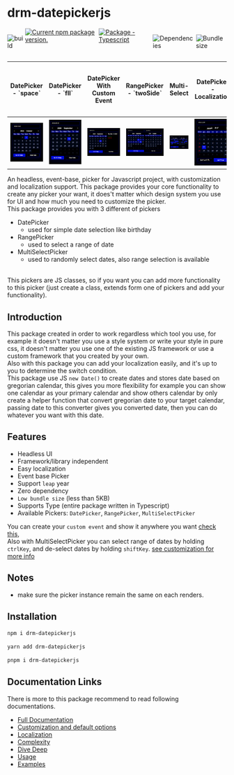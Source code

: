 # drm-datepickerjs

<div style="display:flex; gap: 4px;">

<img 
    src="https://img.shields.io/github/actions/workflow/status/cherali/datepickerjs/release_package.yml?logo=github&style=flat-square"  alt="build" />

  <a href="https://www.npmjs.com/package/drm-datepickerjs">
    <img 
      src="https://img.shields.io/npm/v/drm-datepickerjs?color=cb3837&label=NPM&style=flat-square"  alt="Current npm package version." />
  </a>

  <a href="https://www.npmjs.com/package/typescript">
    <img 
      src="https://img.shields.io/github/package-json/dependency-version/cherali/datepickerjs/dev/typescript?logo=typescript&logoColor=white&color=3178C6&label=Typescript&style=flat-square"  alt="Package - Typescript" />
  </a>

<img 
    src="https://img.shields.io/librariesio/dependents/npm/drm-datepickerjs?label=Dependencies&style=flat-square"  
    alt="Dependencies" />

<img 
    src="https://img.shields.io/bundlejs/size/drm-datepickerjs?color=7F27FF&style=flat-square"  
    alt="Bundle size" />

</div>

<table>
  <thead>
    <tr>
      <th>DatePicker - `space`</th>
      <th>DatePicker - `fll`</th>
      <th>DatePicker With Custom Event</th>
      <th>RangePicker - `twoSide`</th>
      <th>Multi-Select</th>
      <th>DatePicker - Localization</th>
      <th>DatePicker - Localization with Gregorian As Secondary</th>
    </tr>
  </thead>
  <tbody>
    <tr>
      <td><img alt='img' src='./assets/datepicker-space.png' width='100%' /></td>
      <td><img alt='img' src='./assets/datepicker-fill.png' width='100%' /></td>
      <td><img alt='img' src='./assets/datepicker-event.png' width='100%' /></td>
      <td><img alt='img' src='./assets/range-picker.png' width='100%' /></td>
      <td><img alt='img' src='./assets/multi-select-picker.png' width='100%' /></td>
      <td><img alt='img' src='./assets/datepicker-localization.png' width='100%' /></td>
      <td><img alt='img' src='./assets/datepicker-localization-gregorian.png' width='100%' /></td>
  </tr>
  </tbody>
</table>

An headless, event-base, picker for Javascript project, with customization and localization support. This package provides your core functionality to create any picker your want, it does't matter which design system you use for UI and how much you need to customize the picker. <br>
This package provides you with 3 different of pickers

- DatePicker
  - used for simple date selection like birthday
- RangePicker
  - used to select a range of date
- MultiSelectPicker
  - used to randomly select dates, also range selection is available

<br>
This pickers are JS classes, so if you want you can add more functionality to this picker (just create a class, extends form one of pickers and add your functionality).

## Introduction

This package created in order to work regardless which tool you use, for example it doesn't matter you use a style system or write your style in pure css, it doesn't matter you use one of the existing JS framework or use a custom framework that you created by your own.<br>
Also with this package you can add your localization easily, and it's up to you to determine the switch condition.<br>
This package use JS `new Date()` to create dates and stores date based on gregorian calendar, this gives you more flexibility for example you can show one calendar as your primary calendar and show others calendar by only create a helper function that convert gregorian date to your target calendar, passing date to this converter gives you converted date, then you can do whatever you want with this date.

## Features

- Headless UI
- Framework/library independent
- Easy localization
- Event base Picker
- Support `leap` year
- Zero dependency
- `Low bundle size` (less than 5KB)
- Supports Type (entire package written in Typescript)
- Available Pickers: `DatePicker`, `RangePicker`, `MultiSelectPicker`

You can create your `custom event` and show it anywhere you want [check this](./markdown/customization.md#custom-event), <br>
Also with MultiSelectPicker you can select range of dates by holding `ctrlKey`, and de-select dates by holding `shiftKey`. [see customization for more info](./markdown/customization.md#multiselectpicker-range-selection)

## Notes

- make sure the picker instance remain the same on each renders.

## Installation

```bash
npm i drm-datepickerjs
```

```bash
yarn add drm-datepickerjs
```

```bash
pnpm i drm-datepickerjs
```

## Documentation Links

There is more to this package recommend to read following documentations.

- [Full Documentation](./docs/index.md)
- [Customization and default options](./markdown/customization.md)
- [Localization](./markdown/localization.md)
- [Complexity](./markdown/complexity.md)
- [Dive Deep](./markdown/diveDeep.md)
- [Usage](./markdown/usage.md)
- [Examples](./examples/examples.md)

